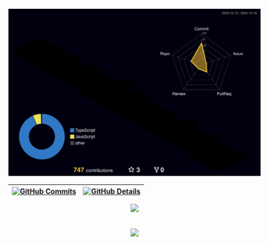 

  ![Status](./profile-3d-contrib/profile-night-rainbow.svg)
  

  
 | [![GitHub Commits](http://github-profile-summary-cards.vercel.app/api/cards/productive-time?username=felipe-seabra&theme=dracula&utcOffset=-3)](https://github.com/vn7n24fzkq/github-profile-summary-cards) | [![GitHub Details](http://github-profile-summary-cards.vercel.app/api/cards/profile-details?username=felipe-seabra&theme=dracula)](https://github.com/vn7n24fzkq/github-profile-summary-cards) |  
 | ----------- | ----------- |


 
  <div align="center" >
    <a href="https://skillicons.dev"   >
      <img src="https://skillicons.dev/icons?  i=git,vscode,javascript,typescript,css,html,react,next,tailwind,sass,nodejs,express,nest,vue,docker,figma,github,jest,materialui,linux,postman,styledcomponents,vercel,vite,bootstrap,mongodb,postgres,discord,linkedin,instagram" />
    </a>
    <br />
  </div>

 
##
  <div align="center" >
    <img src="https://github-profile-trophy.vercel.app/?username=felipe-seabra&row=1&column=6&theme=dracula&margin-w=15&margin-h=15"/>
  </div>
  
 






 
  
  

  


